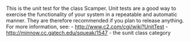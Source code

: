 This is the unit test for the class Scamper. Unit tests are a good way to exercise the functionality of your system in a repeatable and automatic manner. They are therefore recommended if you plan to release anything. For more information, see: 
	- http://www.c2.com/cgi/wiki?UnitTest
	- http://minnow.cc.gatech.edu/squeak/1547
	- the sunit class category